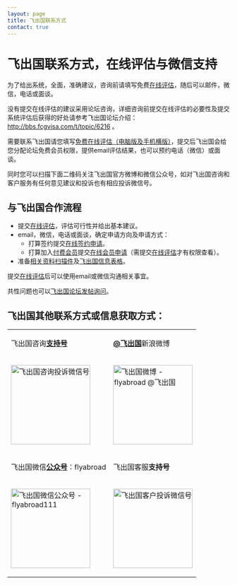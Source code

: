 ```yaml
---
layout: page
title: 飞出国联系方式
contact: true
---
```


# 飞出国联系方式，在线评估与微信支持

为了给出系统，全面，准确建议，咨询前请填写免费<a href="http://pg.flyabroad.hk" target="_blank">在线评估</a>，随后可以邮件，微信，电话或面谈。

没有提交在线评估的建议采用论坛咨询，详细咨询前提交在线评估的必要性及提交系统评估后获得的好处请参考飞出国论坛介绍： <a href="http://bbs.fcgvisa.com/t/topic/6216" target="_blank">http://bbs.fcgvisa.com/t/topic/6216</a> 。

需要联系飞出国请您填写<a href="http://pg.flyabroad.hk" target="_blank">免费在线评估（电脑版及手机横版）</a>，提交后飞出国会给您分配论坛免费会员权限，提供email评估结果，也可以预约电话（微信）或面谈。

同时您可以扫描下面二维码关注飞出国官方微博和微信公众号，如对飞出国咨询和客户服务有任何意见建议和投诉也有相应投诉微信号。

## 与飞出国合作流程

- 提交<a href="http://pg.flyabroad.hk" target="_blank">在线评估</a>，评估可行性并给出基本建议。
- email，微信，电话或面谈，确定申请方向及申请方式：
  - 打算签约提交<a href="http://sign.flyabroadvisa.com/" target="_blank">在线签约申请</a>。
  - 打算加入<a href="http://bbs.fcgvisa.com/t/topic/29139" target="_blank">付费会员</a>提交<a href="http://member.flyabroadvisa.com/" target="_blank">在线会员申请</a>（需提交<a href="http://pg.flyabroad.hk" target="_blank">在线评估</a>才有权限查看）。
- 准备<a href="http://bbs.fcgvisa.com/t/topic/1751" target="_blank">相关资料扫描件</a>及<a href="http://kit.flyabroadvisa.com/d/INFO.zip" target="_blank">飞出国信息表格</a>。

提交<a href="http://pg.flyabroad.hk" target="_blank">在线评估</a>后可以使用email或微信沟通相关事宜。

共性问题也可以<a href="http://bbs.fcgvisa.com" target="_blank">飞出国论坛发帖询问</a>。

## 飞出国其他联系方式或信息获取方式：

<div class="mobile-side-scroller">
<table>

<tr>
<td><p>飞出国咨询<strong><u>支持号</u></strong></p></td>
<td><p><a href="http://weibo.com/flyabroad" target="_blank" ><strong>@飞出国</strong></a>新浪微博</p></td>
</tr>
<tr>
<td><p><img src="http://kit.flyabroadvisa.com/wx18/flyabroad_hk.jpg" width="180" height="180" border="0" alt="飞出国咨询投诉微信号"></p></td>
<td><p><img src="http://kit.flyabroadvisa.com/wb/fly.jpeg" width="180" height="180" border="0" alt="飞出国微博 - flyabroad @飞出国"></p></td>
</tr>

<tr>
<td><p>飞出国微信<strong><u>公众号</u></strong>：flyabroad</p></td>
<td><p>飞出国客服<strong>支持号</strong></p></td>
</tr>
<tr>
<td><p><img src="http://kit.flyabroadvisa.com/wxfly/15.jpg" width="180" height="180" border="0" alt="飞出国微信公众号 - flyabroad111"></p></td>
<td><p><img src="http://kit.flyabroadvisa.com/wx18/baodechuguo-flyeven.jpg" width="180" height="180" border="0" alt="飞出国客户投诉微信号"></p></td>
</tr>

</table>
</div>